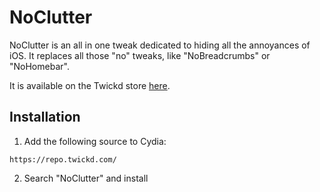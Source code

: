 # NoClutter
NoClutter is an all in one tweak dedicated to hiding all the annoyances of iOS. It replaces all those "no" tweaks, like "NoBreadcrumbs" or "NoHomebar".

It is available on the Twickd store [here](https://repo.twickd.com/package/com.twickd.quix.noclutter). 

## Installation

1. Add the following source to Cydia:
  ```
https://repo.twickd.com/
```
2. Search "NoClutter" and install
